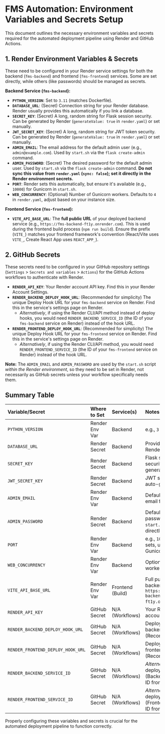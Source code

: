 # FMS Automation: Environment Variables and Secrets Setup

This document outlines the necessary environment variables and secrets required for the automated deployment pipeline using Render and GitHub Actions.

## 1. Render Environment Variables & Secrets

These need to be configured in your Render service settings for both the backend (`fms-backend`) and frontend (`fms-frontend`) services. Some are set directly, while others (like passwords) should be managed as secrets.

**Backend Service (`fms-backend`):**

*   **`PYTHON_VERSION`**: Set to `3.11` (matches Dockerfile).
*   **`DATABASE_URL`**: (Secret) Connection string for your Render database. Render usually provides this automatically if you link a database.
*   **`SECRET_KEY`**: (Secret) A long, random string for Flask session security. Can be generated by Render (`generateValue: true` in `render.yaml`) or set manually.
*   **`JWT_SECRET_KEY`**: (Secret) A long, random string for JWT token security. Can be generated by Render (`generateValue: true` in `render.yaml`) or set manually.
*   **`ADMIN_EMAIL`**: The email address for the default admin user (e.g., `admin@example.com`). Used by `start.sh` via the `flask create-admin` command.
*   **`ADMIN_PASSWORD`**: (Secret) The desired password for the default admin user. Used by `start.sh` via the `flask create-admin` command. **Do not sync this value from `render.yaml` (`sync: false`); set it directly in the Render environment secrets.**
*   **`PORT`**: Render sets this automatically, but ensure it's available (e.g., `10000`) for Gunicorn in `start.sh`.
*   **`WEB_CONCURRENCY`**: (Optional) Number of Gunicorn workers. Defaults to `4` in `render.yaml`, adjust based on your instance size.

**Frontend Service (`fms-frontend`):**

*   **`VITE_API_BASE_URL`**: The **full public URL** of your deployed backend service (e.g., `https://fms-backend-ft1y.onrender.com`). This is used during the frontend build process (`npm run build`). Ensure the prefix (`VITE_`) matches your frontend framework's convention (React/Vite uses `VITE_`, Create React App uses `REACT_APP_`).

## 2. GitHub Secrets

These secrets need to be configured in your GitHub repository settings (`Settings` > `Secrets and variables` > `Actions`) for the GitHub Actions workflows to authenticate with Render.

*   **`RENDER_API_KEY`**: Your Render account API key. Find this in your Render Account Settings.
*   **`RENDER_BACKEND_DEPLOY_HOOK_URL`**: (Recommended for simplicity) The unique Deploy Hook URL for your `fms-backend` service on Render. Find this in the service's settings page on Render.
    *   *Alternatively*, if using the Render CLI/API method instead of deploy hooks, you would need `RENDER_BACKEND_SERVICE_ID` (the ID of your `fms-backend` service on Render) instead of the hook URL.
*   **`RENDER_FRONTEND_DEPLOY_HOOK_URL`**: (Recommended for simplicity) The unique Deploy Hook URL for your `fms-frontend` service on Render. Find this in the service's settings page on Render.
    *   *Alternatively*, if using the Render CLI/API method, you would need `RENDER_FRONTEND_SERVICE_ID` (the ID of your `fms-frontend` service on Render) instead of the hook URL.

**Note:** The `ADMIN_EMAIL` and `ADMIN_PASSWORD` are used by the `start.sh` script *within the Render environment*, so they need to be set in Render, not necessarily as GitHub secrets unless your workflow specifically needs them.

## Summary Table

| Variable/Secret                   | Where to Set        | Service(s)        | Notes                                                                 |
| :-------------------------------- | :------------------ | :---------------- | :-------------------------------------------------------------------- |
| `PYTHON_VERSION`                  | Render Env Var      | Backend           | e.g., `3.11`                                                          |
| `DATABASE_URL`                    | Render Secret       | Backend           | Provided by Render linked DB                                          |
| `SECRET_KEY`                      | Render Secret       | Backend           | Flask session security, can auto-generate                             |
| `JWT_SECRET_KEY`                  | Render Secret       | Backend           | JWT security, can auto-generate                                       |
| `ADMIN_EMAIL`                     | Render Env Var      | Backend           | Default admin email for `start.sh`                                    |
| `ADMIN_PASSWORD`                  | Render Secret       | Backend           | Default admin password for `start.sh` (Set directly in Render)        |
| `PORT`                            | Render Env Var      | Backend           | e.g., `10000` (Render sets, used by Gunicorn)                         |
| `WEB_CONCURRENCY`                 | Render Env Var      | Backend           | Optional Gunicorn workers (e.g., `4`)                                 |
| `VITE_API_BASE_URL`               | Render Env Var      | Frontend (Build)  | Full public URL of backend (e.g., `https://fms-backend-ft1y.onrender.com`) |
| `RENDER_API_KEY`                  | GitHub Secret       | N/A (Workflows)   | Your Render account API key                                           |
| `RENDER_BACKEND_DEPLOY_HOOK_URL`  | GitHub Secret       | N/A (Workflows)   | Deploy hook for backend service (Recommended)                         |
| `RENDER_FRONTEND_DEPLOY_HOOK_URL` | GitHub Secret       | N/A (Workflows)   | Deploy hook for frontend service (Recommended)                        |
| `RENDER_BACKEND_SERVICE_ID`       | GitHub Secret       | N/A (Workflows)   | *Alternative* to deploy hook (Backend service ID from Render)         |
| `RENDER_FRONTEND_SERVICE_ID`      | GitHub Secret       | N/A (Workflows)   | *Alternative* to deploy hook (Frontend service ID from Render)        |

Properly configuring these variables and secrets is crucial for the automated deployment pipeline to function correctly.

